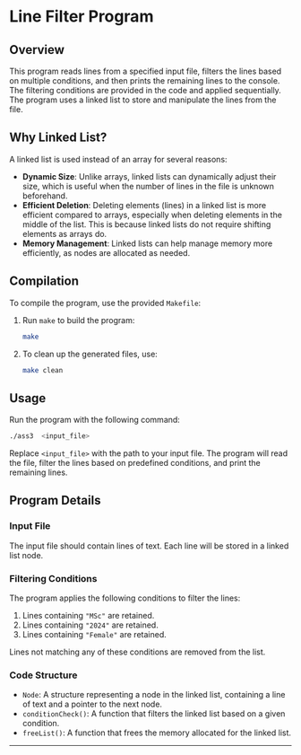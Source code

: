 
# Line Filter Program

## Overview

This program reads lines from a specified input file, filters the lines based on multiple conditions, and then prints the remaining lines to the console. The filtering conditions are provided in the code and applied sequentially. The program uses a linked list to store and manipulate the lines from the file.

## Why Linked List?

A linked list is used instead of an array for several reasons:
- **Dynamic Size**: Unlike arrays, linked lists can dynamically adjust their size, which is useful when the number of lines in the file is unknown beforehand.
- **Efficient Deletion**: Deleting elements (lines) in a linked list is more efficient compared to arrays, especially when deleting elements in the middle of the list. This is because linked lists do not require shifting elements as arrays do.
- **Memory Management**: Linked lists can help manage memory more efficiently, as nodes are allocated as needed.

## Compilation

To compile the program, use the provided `Makefile`:

1. Run `make` to build the program:

    ```sh
    make
    ```

2. To clean up the generated files, use:

    ```sh
    make clean
    ```

## Usage

Run the program with the following command:

```sh
./ass3  <input_file>
```

Replace `<input_file>` with the path to your input file. The program will read the file, filter the lines based on predefined conditions, and print the remaining lines.

## Program Details

### Input File

The input file should contain lines of text. Each line will be stored in a linked list node.

### Filtering Conditions

The program applies the following conditions to filter the lines:
1. Lines containing `"MSc"` are retained.
2. Lines containing `"2024"` are retained.
3. Lines containing `"Female"` are retained.

Lines not matching any of these conditions are removed from the list.

### Code Structure

- `Node`: A structure representing a node in the linked list, containing a line of text and a pointer to the next node.
- `conditionCheck()`: A function that filters the linked list based on a given condition.
- `freeList()`: A function that frees the memory allocated for the linked list.

-------------------------------------------------------------------------------------------------------------------------------
